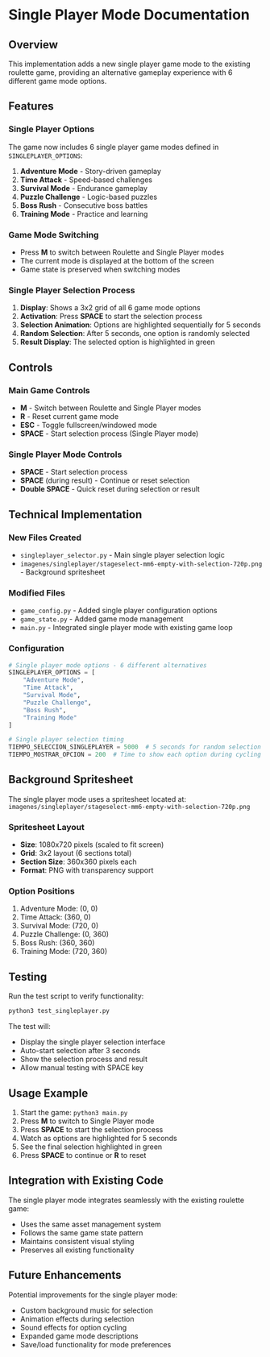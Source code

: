 # Single Player Mode Documentation

## Overview

This implementation adds a new single player game mode to the existing roulette game, providing an alternative gameplay experience with 6 different game mode options.

## Features

### Single Player Options
The game now includes 6 single player game modes defined in `SINGLEPLAYER_OPTIONS`:
1. **Adventure Mode** - Story-driven gameplay
2. **Time Attack** - Speed-based challenges  
3. **Survival Mode** - Endurance gameplay
4. **Puzzle Challenge** - Logic-based puzzles
5. **Boss Rush** - Consecutive boss battles
6. **Training Mode** - Practice and learning

### Game Mode Switching
- Press **M** to switch between Roulette and Single Player modes
- The current mode is displayed at the bottom of the screen
- Game state is preserved when switching modes

### Single Player Selection Process
1. **Display**: Shows a 3x2 grid of all 6 game mode options
2. **Activation**: Press **SPACE** to start the selection process
3. **Selection Animation**: Options are highlighted sequentially for 5 seconds
4. **Random Selection**: After 5 seconds, one option is randomly selected
5. **Result Display**: The selected option is highlighted in green

## Controls

### Main Game Controls
- **M** - Switch between Roulette and Single Player modes
- **R** - Reset current game mode
- **ESC** - Toggle fullscreen/windowed mode
- **SPACE** - Start selection process (Single Player mode)

### Single Player Mode Controls
- **SPACE** - Start selection process
- **SPACE** (during result) - Continue or reset selection
- **Double SPACE** - Quick reset during selection or result

## Technical Implementation

### New Files Created
- `singleplayer_selector.py` - Main single player selection logic
- `imagenes/singleplayer/stageselect-mm6-empty-with-selection-720p.png` - Background spritesheet

### Modified Files
- `game_config.py` - Added single player configuration options
- `game_state.py` - Added game mode management
- `main.py` - Integrated single player mode with existing game loop

### Configuration
```python
# Single player mode options - 6 different alternatives
SINGLEPLAYER_OPTIONS = [
    "Adventure Mode",
    "Time Attack",
    "Survival Mode", 
    "Puzzle Challenge",
    "Boss Rush",
    "Training Mode"
]

# Single player selection timing
TIEMPO_SELECCION_SINGLEPLAYER = 5000  # 5 seconds for random selection
TIEMPO_MOSTRAR_OPCION = 200  # Time to show each option during cycling
```

## Background Spritesheet

The single player mode uses a spritesheet located at:
`imagenes/singleplayer/stageselect-mm6-empty-with-selection-720p.png`

### Spritesheet Layout
- **Size**: 1080x720 pixels (scaled to fit screen)
- **Grid**: 3x2 layout (6 sections total)
- **Section Size**: 360x360 pixels each
- **Format**: PNG with transparency support

### Option Positions
1. Adventure Mode: (0, 0)
2. Time Attack: (360, 0)  
3. Survival Mode: (720, 0)
4. Puzzle Challenge: (0, 360)
5. Boss Rush: (360, 360)
6. Training Mode: (720, 360)

## Testing

Run the test script to verify functionality:
```bash
python3 test_singleplayer.py
```

The test will:
- Display the single player selection interface
- Auto-start selection after 3 seconds
- Show the selection process and result
- Allow manual testing with SPACE key

## Usage Example

1. Start the game: `python3 main.py`
2. Press **M** to switch to Single Player mode
3. Press **SPACE** to start the selection process
4. Watch as options are highlighted for 5 seconds
5. See the final selection highlighted in green
6. Press **SPACE** to continue or **R** to reset

## Integration with Existing Code

The single player mode integrates seamlessly with the existing roulette game:
- Uses the same asset management system
- Follows the same game state pattern
- Maintains consistent visual styling
- Preserves all existing functionality

## Future Enhancements

Potential improvements for the single player mode:
- Custom background music for selection
- Animation effects during selection
- Sound effects for option cycling
- Expanded game mode descriptions
- Save/load functionality for mode preferences